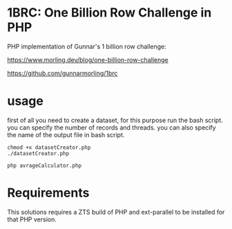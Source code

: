 # 1BRC: One Billion Row Challenge in PHP


PHP implementation of Gunnar's 1 billion row challenge:

https://www.morling.dev/blog/one-billion-row-challenge

https://github.com/gunnarmorling/1brc

# usage

first of all you need to create a dataset, for this purpose run the bash script.
you can specify the number of records and threads.
you can also specify the name of the output file in bash script.

```
chmod +x datasetCreator.php
./datasetCreator.php

php avrageCalculator.php
```

# Requirements

This solutions requires a ZTS build of PHP and ext-parallel to be installed for that PHP version.



